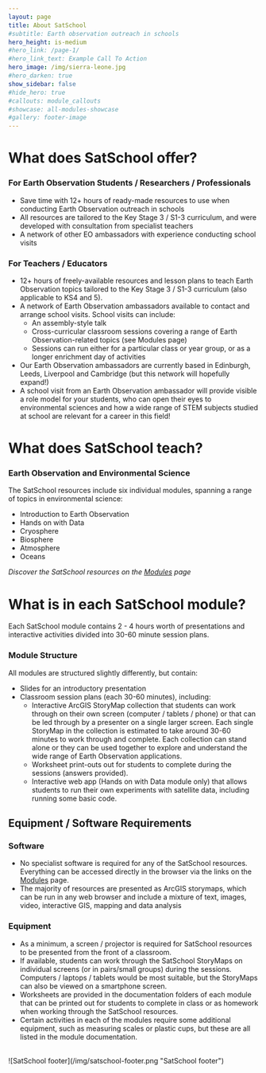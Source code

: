 ```yaml
---
layout: page
title: About SatSchool
#subtitle: Earth observation outreach in schools
hero_height: is-medium
#hero_link: /page-1/
#hero_link_text: Example Call To Action
hero_image: /img/sierra-leone.jpg
#hero_darken: true
show_sidebar: false
#hide_hero: true
#callouts: module_callouts
#showcase: all-modules-showcase
#gallery: footer-image
---
```


# What does SatSchool offer? 

### For Earth Observation Students / Researchers / Professionals
* Save time with 12+ hours of ready-made resources to use when conducting Earth Observation outreach in schools
* All resources are tailored to the Key Stage 3 / S1-3 curriculum, and were developed with consultation from specialist teachers
* A network of other EO ambassadors with experience conducting school visits 

### For Teachers / Educators 
* 12+ hours of freely-available resources and lesson plans to teach Earth Observation topics tailored to the Key Stage 3 / S1-3 curriculum (also applicable to KS4 and 5). 
* A network of Earth Observation ambassadors available to contact and arrange school visits. School visits can include:
  * An assembly-style talk
  * Cross-curricular classroom sessions covering a range of Earth Observation-related topics (see Modules page)
  * Sessions can run either for a particular class or year group, or as a longer enrichment day of activities
* Our Earth Observation ambassadors are currently based in Edinburgh, Leeds, Liverpool and Cambridge (but this network will hopefully expand!)
* A school visit from an Earth Observation ambassador will provide visible a role model for your students, who can open their eyes to environmental sciences and how a wide range of STEM subjects studied at school are relevant for a career in this field!  

# What does SatSchool teach? 

### Earth Observation and Environmental Science 
The SatSchool resources include six individual modules, spanning a range of topics in environmental science: 
* Introduction to Earth Observation 
* Hands on with Data 
* Cryosphere 
* Biosphere 
* Atmosphere
* Oceans 

*Discover the SatSchool resources on the [Modules](/Modules/All-Modules) page*

# What is in each SatSchool module? 

Each SatSchool module contains 2 - 4 hours worth of presentations and interactive activities divided into 30-60 minute session plans.

### Module Structure
All modules are structured slightly differently, but contain:
* Slides for an introductory presentation
* Classroom session plans (each 30-60 minutes), including:
  * Interactive ArcGIS StoryMap collection that students can work through on their own screen (computer / tablets / phone) or that can be led through by a presenter on a single larger screen. Each single StoryMap in the collection is estimated to take around 30-60 minutes to work through and complete. Each collection can stand alone or they can be used together to explore and understand the wide range of Earth Observation applications.
  * Worksheet print-outs out for students to complete during the sessions (answers provided). 
  * Interactive web app (Hands on with Data module only) that allows students to run their own experiments with satellite data, including running some basic code.


## Equipment / Software Requirements 

### Software 
* No specialist software is required for any of the SatSchool resources. Everything can be accessed directly in the browser via the links on the [Modules](/Modules/All-Modules) page.
* The majority of resources are presented as ArcGIS storymaps, which can be run in any web browser and include a mixture of text, images, video, interactive GIS, mapping and data analysis 


### Equipment
* As a minimum, a screen / projector is required for SatSchool resources to be presented from the front of a classroom. 
* If available, students can work through the SatSchool StoryMaps on individual screens (or in pairs/small groups) during the sessions. Computers / laptops / tablets would be most suitable, but the StoryMaps can also be viewed on a smartphone screen. 
* Worksheets are provided in the documentation folders of each module that can be printed out for students to complete in class or as homework when working through the SatSchool resources.
* Certain activities in each of the modules require some additional equipment, such as measuring scales or plastic cups, but these are all listed in the module documentation.  

<br/>
![SatSchool footer](/img/satschool-footer.png "SatSchool footer")

